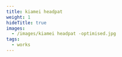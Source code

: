 ```yaml
---
title: kiamei headpat
weight: 1
hideTitle: true
images:
  - /images/kiamei headpat -optimised.jpg
tags:
  - works
---
```


